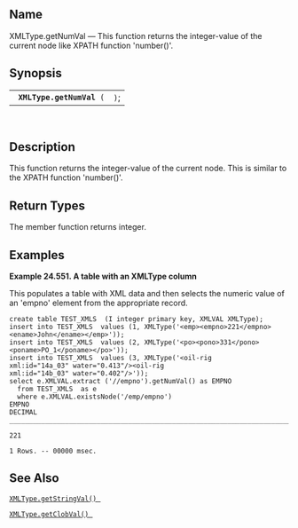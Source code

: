<div>

<div>

</div>

<div>

## Name

XMLType.getNumVal — This function returns the integer-value of the
current node like XPATH function 'number()'.

</div>

<div>

## Synopsis

<div>

|                                |      |
|--------------------------------|------|
| ` `**`XMLType.getNumVal`**` (` | `)`; |

<div>

 

</div>

</div>

</div>

<div>

## Description

This function returns the integer-value of the current node. This is
similar to the XPATH function 'number()'.

</div>

<div>

## Return Types

The member function returns integer.

</div>

<div>

## Examples

<div>

**Example 24.551. A table with an XMLType column**

<div>

This populates a table with XML data and then selects the numeric value
of an 'empno' element from the appropriate record.

``` screen
create table TEST_XMLS  (I integer primary key, XMLVAL XMLType);
insert into TEST_XMLS  values (1, XMLType('<emp><empno>221</empno><ename>John</ename></emp>'));
insert into TEST_XMLS  values (2, XMLType('<po><pono>331</pono><poname>PO_1</poname></po>'));
insert into TEST_XMLS  values (3, XMLType('<oil-rig
xml:id="14a_03" water="0.413"/><oil-rig
xml:id="14b_03" water="0.402"/>'));
select e.XMLVAL.extract ('//empno').getNumVal() as EMPNO
  from TEST_XMLS  as e
  where e.XMLVAL.existsNode('/emp/empno')
EMPNO
DECIMAL
_______________________________________________________________________________

221

1 Rows. -- 00000 msec.
```

</div>

</div>

  

</div>

<div>

## See Also

<a href="fn_xmltype.getstringval.html" class="link"
title="XMLType.getStringVal"><code
class="function">XMLType.getStringVal() </code></a>

<a href="fn_xmltype.getclobval.html" class="link"
title="XMLType.getClobVal"><code
class="function">XMLType.getClobVal() </code></a>

</div>

</div>
